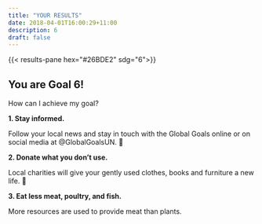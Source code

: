 ```yaml
---
title: "YOUR RESULTS"
date: 2018-04-01T16:00:29+11:00
description: 6
draft: false
---
```


{{< results-pane hex="#26BDE2" sdg="6">}}

You are Goal 6!
---

How can I achieve my goal?

**1. Stay informed.** 

Follow your local news and stay in touch with the Global Goals online or on social media at @GlobalGoalsUN. 

**2. Donate what you don’t use.** 

Local charities will give your gently used clothes, books and furniture a new life. 

**3. Eat less meat, poultry, and fish.** 

More resources are used to provide meat than plants.

